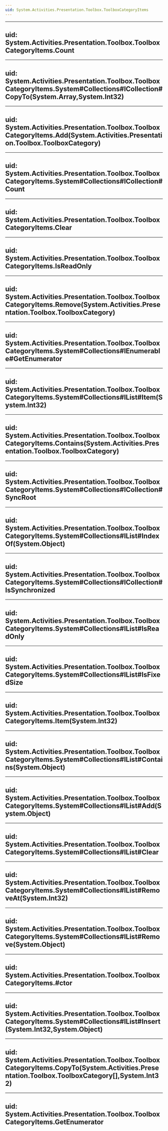```yaml
---
uid: System.Activities.Presentation.Toolbox.ToolboxCategoryItems
---
```


---
uid: System.Activities.Presentation.Toolbox.ToolboxCategoryItems.Count
---

---
uid: System.Activities.Presentation.Toolbox.ToolboxCategoryItems.System#Collections#ICollection#CopyTo(System.Array,System.Int32)
---

---
uid: System.Activities.Presentation.Toolbox.ToolboxCategoryItems.Add(System.Activities.Presentation.Toolbox.ToolboxCategory)
---

---
uid: System.Activities.Presentation.Toolbox.ToolboxCategoryItems.System#Collections#ICollection#Count
---

---
uid: System.Activities.Presentation.Toolbox.ToolboxCategoryItems.Clear
---

---
uid: System.Activities.Presentation.Toolbox.ToolboxCategoryItems.IsReadOnly
---

---
uid: System.Activities.Presentation.Toolbox.ToolboxCategoryItems.Remove(System.Activities.Presentation.Toolbox.ToolboxCategory)
---

---
uid: System.Activities.Presentation.Toolbox.ToolboxCategoryItems.System#Collections#IEnumerable#GetEnumerator
---

---
uid: System.Activities.Presentation.Toolbox.ToolboxCategoryItems.System#Collections#IList#Item(System.Int32)
---

---
uid: System.Activities.Presentation.Toolbox.ToolboxCategoryItems.Contains(System.Activities.Presentation.Toolbox.ToolboxCategory)
---

---
uid: System.Activities.Presentation.Toolbox.ToolboxCategoryItems.System#Collections#ICollection#SyncRoot
---

---
uid: System.Activities.Presentation.Toolbox.ToolboxCategoryItems.System#Collections#IList#IndexOf(System.Object)
---

---
uid: System.Activities.Presentation.Toolbox.ToolboxCategoryItems.System#Collections#ICollection#IsSynchronized
---

---
uid: System.Activities.Presentation.Toolbox.ToolboxCategoryItems.System#Collections#IList#IsReadOnly
---

---
uid: System.Activities.Presentation.Toolbox.ToolboxCategoryItems.System#Collections#IList#IsFixedSize
---

---
uid: System.Activities.Presentation.Toolbox.ToolboxCategoryItems.Item(System.Int32)
---

---
uid: System.Activities.Presentation.Toolbox.ToolboxCategoryItems.System#Collections#IList#Contains(System.Object)
---

---
uid: System.Activities.Presentation.Toolbox.ToolboxCategoryItems.System#Collections#IList#Add(System.Object)
---

---
uid: System.Activities.Presentation.Toolbox.ToolboxCategoryItems.System#Collections#IList#Clear
---

---
uid: System.Activities.Presentation.Toolbox.ToolboxCategoryItems.System#Collections#IList#RemoveAt(System.Int32)
---

---
uid: System.Activities.Presentation.Toolbox.ToolboxCategoryItems.System#Collections#IList#Remove(System.Object)
---

---
uid: System.Activities.Presentation.Toolbox.ToolboxCategoryItems.#ctor
---

---
uid: System.Activities.Presentation.Toolbox.ToolboxCategoryItems.System#Collections#IList#Insert(System.Int32,System.Object)
---

---
uid: System.Activities.Presentation.Toolbox.ToolboxCategoryItems.CopyTo(System.Activities.Presentation.Toolbox.ToolboxCategory[],System.Int32)
---

---
uid: System.Activities.Presentation.Toolbox.ToolboxCategoryItems.GetEnumerator
---
